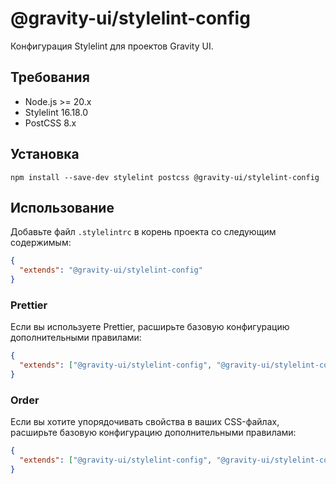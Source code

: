 # @gravity-ui/stylelint-config

Конфигурация Stylelint для проектов Gravity UI.

## Требования

- Node.js >= 20.x
- Stylelint 16.18.0
- PostCSS 8.x

## Установка

```
npm install --save-dev stylelint postcss @gravity-ui/stylelint-config
```

## Использование

Добавьте файл `.stylelintrc` в корень проекта со следующим содержимым:

```json
{
  "extends": "@gravity-ui/stylelint-config"
}
```

### Prettier

Если вы используете Prettier, расширьте базовую конфигурацию дополнительными правилами:

```json
{
  "extends": ["@gravity-ui/stylelint-config", "@gravity-ui/stylelint-config/prettier"]
}
```

### Order

Если вы хотите упорядочивать свойства в ваших CSS-файлах, расширьте базовую конфигурацию дополнительными правилами:

```json
{
  "extends": ["@gravity-ui/stylelint-config", "@gravity-ui/stylelint-config/order"]
}
```